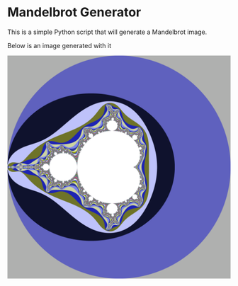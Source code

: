 # Mandelbrot Generator

This is a simple Python script that will generate a Mandelbrot image.

Below is an image generated with it

![Sample image](https://raw.githubusercontent.com/jamalhansen/mandelbrot_generator/master/sample.png)
